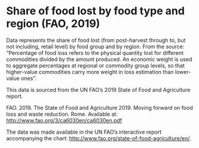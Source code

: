 # Share of food lost by food type and region (FAO, 2019)

Data represents the share of food lost (from post-harvest through to, but not including, retail level) by food group and by region. From the source: “Percentage of food loss refers to the physical quantity lost for different commodities divided by the amount produced. An economic weight is used to aggregate percentages at regional or commodity group levels, so that higher-value commodities carry more weight in loss estimation than lower-value ones”.

This data is sourced from the UN FAO’s 2019 State of Food and Agriculture report.

FAO. 2019. The State of Food and Agriculture 2019. Moving forward on food loss and waste reduction. Rome. Available at: http://www.fao.org/3/ca6030en/ca6030en.pdf

The data was made available in the UN FAO’s interactive report accompanying the chart: http://www.fao.org/state-of-food-agriculture/en/.